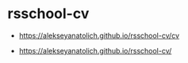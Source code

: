 # rsschool-cv
* https://alekseyanatolich.github.io/rsschool-cv/cv

* https://alekseyanatolich.github.io/rsschool-cv/
